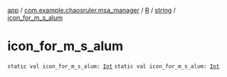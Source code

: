 [app](../../../index.md) / [com.example.chaosruler.msa_manager](../../index.md) / [R](../index.md) / [string](index.md) / [icon_for_m_s_alum](.)

# icon_for_m_s_alum

`static val icon_for_m_s_alum: `[`Int`](https://kotlinlang.org/api/latest/jvm/stdlib/kotlin/-int/index.html)
`static val icon_for_m_s_alum: `[`Int`](https://kotlinlang.org/api/latest/jvm/stdlib/kotlin/-int/index.html)